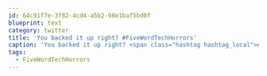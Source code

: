 ```yaml
---
id: 64c91f7e-3f82-4cd4-a5b2-98e1baf5bd0f
blueprint: text
category: twitter
title: 'You backed it up right? #FiveWordTechHorrors'
caption: 'You backed it up right? <span class="hashtag hashtag_local">#<a href="http://tweettemp.darylchymko.ca/?tag=fivewordtechhorrors">FiveWordTechHorrors</a>'
tags:
  - FiveWordTechHorrors
---
```

